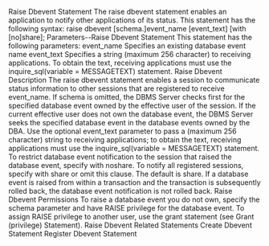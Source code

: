 Raise Dbevent Statement
The raise dbevent statement enables an application to notify other applications of its status.
This statement has the following syntax:
raise dbevent [schema.]event_name [event_text]
               [with [no]share];
Parameters--Raise Dbevent Statement
This statement has the following parameters:
event_name
Specifies an existing database event name
event_text
Specifies a string (maximum 256 character) to receiving applications. To obtain the text, receiving applications must use the inquire_sql(variable = MESSAGETEXT) statement.
Raise Dbevent Description
The raise dbevent statement enables a session to communicate status information to other sessions that are registered to receive event_name.
If schema is omitted, the DBMS Server checks first for the specified database event owned by the effective user of the session. If the current effective user does not own the database event, the DBMS Server seeks the specified database event in the database events owned by the DBA.
Use the optional event_text parameter to pass a (maximum 256 character) string to receiving applications; to obtain the text, receiving applications must use the inquire_sql(variable = MESSAGETEXT) statement.
To restrict database event notification to the session that raised the database event, specify with noshare. To notify all registered sessions, specify with share or omit this clause. The default is share.
If a database event is raised from within a transaction and the transaction is subsequently rolled back, the database event notification is not rolled back.
Raise Dbevent Permissions
To raise a database event you do not own, specify the schema parameter and have RAISE privilege for the database event. To assign RAISE privilege to another user, use the grant statement (see Grant (privilege) Statement).
Raise Dbevent Related Statements
Create Dbevent Statement
Register Dbevent Statement
